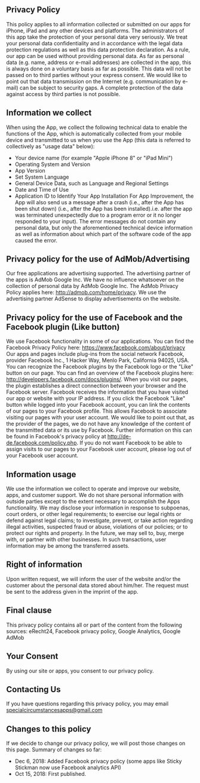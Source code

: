 ## Privacy Policy
This policy applies to all information collected or submitted on our apps for iPhone, iPad and any other devices and platforms.
The administrators of this app take the protection of your personal data very seriously. We treat your personal data confidentiality and in accordance with the legal data protection regulations as well as this data protection declaration. As a rule, our app can be used without providing personal data. As far as personal data (e.g. name, address or e-mail addresses) are collected in the app, this is always done on a voluntary basis as far as possible. This data will not be passed on to third parties without your express consent. We would like to point out that data transmission on the Internet (e.g. communication by e-mail) can be subject to security gaps. A complete protection of the data against access by third parties is not possible.
## Information we collect
When using the App, we collect the following technical data to enable the functions of the App, which is automatically collected from your mobile device and transmitted to us when you use the App (this data is referred to collectively as "usage data" below):
- Your device name (for example "Apple iPhone 8" or "iPad Mini")
- Operating System and Version
- App Version
- Set System Language
- General Device Data, such as Language and Regional Settings
- Date and Time of Use
- Application ID to Identify Your App Installation
For App Improvement, the App will also send us a message after a crash (i.e., after the App has been shut down) (i.e., after the App has been installed).i.e. after the app was terminated unexpectedly due to a program error or it no longer responded to your input). The error messages do not contain any personal data, but only the aforementioned technical device information as well as information about which part of the software code of the app caused the error.
## Privacy policy for the use of AdMob/Advertising
Our free applications are advertising supported. The advertising partner of the apps is AdMob Google Inc. We have no influence whatsoever on the collection of personal data by AdMob Google Inc. The AdMob Privacy Policy applies here: http://admob.com/home/privacy. We use the advertising partner AdSense to display advertisements on the website.
## Privacy policy for the use of Facebook and the Facebook plugin (Like button)
We use Facebook functionality in some of our applications. You can find the Facebook Privacy Policy here: https://www.facebook.com/about/privacy Our apps and pages include plug-ins from the social network Facebook, provider Facebook Inc., 1 Hacker Way, Menlo Park, California 94025, USA. You can recognize the Facebook plugins by the Facebook logo or the "Like" button on our page. You can find an overview of the Facebook plugins here: http://developers.facebook.com/docs/plugins/. When you visit our pages, the plugin establishes a direct connection between your browser and the Facebook server. Facebook receives the information that you have visited our app or website with your IP address. If you click the Facebook "Like" button while logged into your Facebook account, you can link the contents of our pages to your Facebook profile. This allows Facebook to associate visiting our pages with your user account. We would like to point out that, as the provider of the pages, we do not have any knowledge of the content of the transmitted data or its use by Facebook. Further information on this can be found in Facebook's privacy policy at http://de-de.facebook.com/policy.php. If you do not want Facebook to be able to assign visits to our pages to your Facebook user account, please log out of your Facebook user account.
## Information usage
We use the information we collect to operate and improve our website, apps, and customer support.
We do not share personal information with outside parties except to the extent necessary to accomplish the Apps functionality.
We may disclose your information in response to subpoenas, court orders, or other legal requirements; to exercise our legal rights or defend against legal claims; to investigate, prevent, or take action regarding illegal activities, suspected fraud or abuse, violations of our policies; or to protect our rights and property.
In the future, we may sell to, buy, merge with, or partner with other businesses. In such transactions, user information may be among the transferred assets.
## Right of information
Upon written request, we will inform the user of the website and/or the customer about the personal data stored about him/her. The request must be sent to the address given in the imprint of the app.
## Final clause
This privacy policy contains all or part of the content from the following sources: eRecht24, Facebook privacy policy, Google Analytics, Google AdMob
## Your Consent
By using our site or apps, you consent to our privacy policy.
## Contacting Us
If you have questions regarding this privacy policy, you may email specialcircumstancesapps@gmail.com
## Changes to this policy
If we decide to change our privacy policy, we will post those changes on this page. Summary of changes so far:

- Dec 6, 2018: Added Facebook privacy policy (some apps like Sticky Stickman now use Facebook analytics API)
- Oct 15, 2018: First published.

